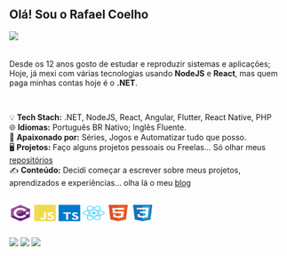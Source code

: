 ## Olá! Sou o Rafael Coelho
 <div>
  <a href="https://github.com/rafa-coelho">
  <img height="170em" src="https://github-readme-stats.vercel.app/api?username=rafa-coelho&show_icons=true&theme=dracula&include_all_commits=true&count_private=true"/>
 </a>
</div>

<br />


Desde os 12 anos gosto de estudar e reproduzir sistemas e aplicações; 
Hoje, já mexi com várias tecnologias usando **NodeJS** e **React**, mas quem paga minhas contas hoje é o **.NET**.


<br />

💡 **Tech Stach:** .NET, NodeJS, React, Angular, Flutter, React Native, PHP <br />
🌐 **Idiomas:** Português BR Nativo; Inglês Fluente. <br />
💓 **Apaixonado por:** Séries, Jogos e Automatizar tudo que posso. <br />
🖥️ **Projetos:** Faço alguns projetos pessoais ou Freelas... Só olhar meus [repositórios](https://github.com/rafa-coelho?tab=repositories) <br />
✍️ **Conteúdo:** Decidi começar a escrever sobre meus projetos, aprendizados e experiências... olha lá o meu [blog](https://racoelho.com.br/posts) <br />

<div style="display: inline_block"><br>
  <img align="center" alt="Rafa-Csharp" height="30" width="40" src="https://raw.githubusercontent.com/devicons/devicon/master/icons/csharp/csharp-original.svg"> 
  <img align="center" alt="Rafa-Js" height="30" width="40" src="https://raw.githubusercontent.com/devicons/devicon/master/icons/javascript/javascript-plain.svg">
  <img align="center" alt="Rafa-Ts" height="30" width="40" src="https://raw.githubusercontent.com/devicons/devicon/master/icons/typescript/typescript-plain.svg">
  <img align="center" alt="Rafa-React" height="30" width="40" src="https://raw.githubusercontent.com/devicons/devicon/master/icons/react/react-original.svg">
  <img align="center" alt="Rafa-HTML" height="30" width="40" src="https://raw.githubusercontent.com/devicons/devicon/master/icons/html5/html5-original.svg">
  <img align="center" alt="Rafa-CSS" height="30" width="40" src="https://raw.githubusercontent.com/devicons/devicon/master/icons/css3/css3-original.svg">
  
</div>
  
  ##
 
<div> 
  <a href="https://instagram.com/racoelhoo" target="_blank"><img src="https://img.shields.io/badge/-Instagram-%23E4405F?style=for-the-badge&logo=instagram&logoColor=white" target="_blank"></a>
  <a href = "mailto:rafaelcoelho8@gmail.com"><img src="https://img.shields.io/badge/-Gmail-%23333?style=for-the-badge&logo=gmail&logoColor=white" target="_blank"></a>
  <a href="https://www.linkedin.com/in/racoelhodev/" target="_blank"><img src="https://img.shields.io/badge/-LinkedIn-%230077B5?style=for-the-badge&logo=linkedin&logoColor=white" target="_blank"></a> 
 
</div>
